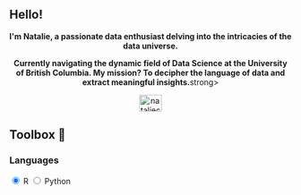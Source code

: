 ## Hello!

<p align="center"><strong>I'm Natalie, a passionate data enthusiast delving into the intricacies of the data universe.</strong></p>

<p align="center"><strong>Currently navigating the dynamic field of Data Science at the University of British Columbia. My mission? To decipher the language of data and extract meaningful insights.</strong>strong></p>

<p align="center">
<a href="https://linkedin.com/in/nataliecoutinho" target="blank"><img align="center" src="https://raw.githubusercontent.com/rahuldkjain/github-profile-readme-generator/master/src/images/icons/Social/linked-in-alt.svg" alt="nataliecoutinho" height="30" width="40" /></a>
</p>

## Toolbox 🧠

### Languages
<div class="tabs">
  <input type="radio" id="tab-r" name="tab" checked>
  <label for="tab-r">R</label>

  <input type="radio" id="tab-python" name="tab">
  <label for="tab-python">Python</label>

